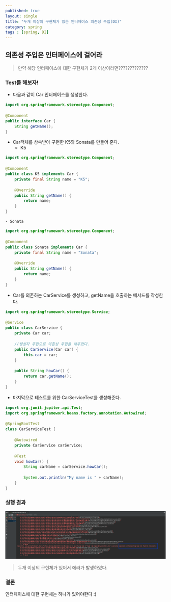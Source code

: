 ```yaml
---
published: true
layout: single
title: "두개 이상의 구현체가 있는 인터페이스 의존성 주입(DI)"
category: spring
tags : [spring, DI]
---
```


## 의존성 주입은 인터페이스에 걸어라
> 만약 해당 인터페이스에 대한 구현체가 2개 이상이라면?????????????

### Test를 해보자!

- 다음과 같이 Car 인터페이스를 생성한다.

```java
import org.springframework.stereotype.Component;

@Component
public interface Car {
    String getName();
}

````

- Car객체를 상속받아 구현한 K5와 Sonata를 만들어 준다.
    - K5

```java
import org.springframework.stereotype.Component;

@Component
public class K5 implements Car {
    private final String name = "K5";

    @Override
    public String getName() {
        return name;
    }
}
```

    - Sonata

```java
import org.springframework.stereotype.Component;

@Component
public class Sonata implements Car {
    private final String name = "Sonata";

    @Override
    public String getName() {
        return name;
    }
}
```

- Car를 의존하는 CarService를 생성하고, getName을 호출하는 메서드를 작성한다.

```java
import org.springframework.stereotype.Service;

@Service
public class CarService {
    private Car car;

    //생성자 주입으로 의존성 주입을 해주었다.
    public CarService(Car car) {
        this.car = car;
    }

    public String howCar() {
        return car.getName();
    }
}
```

- 마지막으로 테스트를 위한 CarServiceTest를 생성해준다.

```java
import org.junit.jupiter.api.Test;
import org.springframework.beans.factory.annotation.Autowired;

@SpringBootTest
class CarServiceTest {

    @Autowired
    private CarService carService;

    @Test
    void howCar() {
        String carName = carService.howCar();

        System.out.println("My name is " + carName);
    }
}
```

### 실행 결과
![connect](/image/result-DI.png)
> 두개 이상의 구현체가 있어서 에러가 발생하였다.

### 결론
인터페이스에 대한 구현체는 하나가 있어야한다 :)